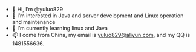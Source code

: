 - 👋 Hi, I’m @yuluo829
- 👀 I’m interested in Java and server development and Linux operation and maintenance
- 🌱 I’m currently learning linux and Java
- 📫 I come from China, my email is yuluo829@aliyun.com, and my QQ is 1481556636.

<!---
yuluo829/yuluo829 is a ✨ special ✨ repository because its `README.md` (this file) appears on your GitHub profile.
You can click the Preview link to take a look at your changes.
--->
